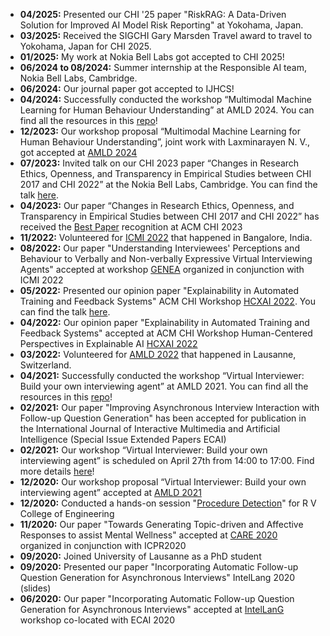 
- **04/2025:** Presented our CHI '25 paper "RiskRAG: A Data-Driven Solution for Improved AI Model Risk Reporting" at Yokohama, Japan.
- **03/2025:** Received the SIGCHI Gary Marsden Travel award to travel to Yokohama, Japan for CHI 2025.
- **01/2025:** My work at Nokia Bell Labs got accepted to CHI 2025!
- **06/2024 to 08/2024:** Summer internship at the Responsible AI team, Nokia Bell Labs, Cambridge.
- **06/2024:** Our journal paper got accepted to IJHCS!
- **04/2024:** Successfully conducted the workshop “Multimodal Machine Learning for Human Behaviour Understanding” at AMLD 2024. You can find all the resources in this [repo](https://github.com/Laxminarayen/AMLD-24)!
- **12/2023:** Our workshop proposal “Multimodal Machine Learning for Human Behaviour Understanding”, joint work with Laxminarayen N. V., got accepted at [AMLD 2024](https://appliedmldays.org/events/amld-epfl-2024)
- **07/2023:** Invited talk on our CHI 2023 paper “Changes in Research Ethics, Openness, and Transparency in Empirical Studies between CHI 2017 and CHI 2022” at the Nokia Bell Labs, Cambridge. You can find the talk [here](http.social-dynamics.net/seminars.html).
- **04/2023:** Our paper “Changes in Research Ethics, Openness, and Transparency in Empirical Studies between CHI 2017 and CHI 2022” has received the [Best Paper](https://programs.sigchi.org/chi/2023/awards/best-papers) recognition at ACM CHI 2023
- **11/2022:** Volunteered for [ICMI 2022](https://icmi.acm.org/2022/) that happened in Bangalore, India.
- **08/2022:** Our paper "Understanding Interviewees' Perceptions and Behaviour to Verbally and Non-verbally Expressive Virtual Interviewing Agents" accepted at workshop [GENEA](https://genea-workshop.github.io/2022/workshop/) organized in conjunction with ICMI 2022
- **05/2022:** Presented our opinion paper "Explainability in Automated Training and Feedback Systems" ACM CHI Workshop [HCXAI 2022](https://hcxai.jimdosite.com/). You can find the talk [here](https://youtu.be/E62dlroRqhw?t=464).
- **04/2022:** Our opinion paper "Explainability in Automated Training and Feedback Systems" accepted at ACM CHI Workshop Human-Centered Perspectives in Explainable AI [HCXAI 2022](https://hcxai.jimdosite.com/)
- **03/2022:** Volunteered for [AMLD 2022](https://appliedmldays.org/events/amld-epfl-2022) that happened in Lausanne, Switzerland.
- **04/2021:** Successfully conducted the workshop “Virtual Interviewer: Build your own interviewing agent” at AMLD 2021. You can find all the resources in this [repo](https://github.com/poorao/virtual-interviewer-AMLD2021)!
- **02/2021:** Our paper "Improving Asynchronous Interview Interaction with Follow-up Question Generation" has been accepted for publication in the International Journal of Interactive Multimedia and Artificial Intelligence (Special Issue Extended Papers ECAI)
- **02/2021:** Our workshop “Virtual Interviewer: Build your own interviewing agent” is scheduled on April 27th from 14:00 to 17:00. Find more details [here](https://appliedmldays.org/events/amld-epfl-2021/workshops/virtual-interviewer-build-your-own-interviewing-agent)!
- **12/2020:** Our workshop proposal “Virtual Interviewer: Build your own interviewing agent” accepted at [AMLD 2021](https://appliedmldays.org/events/amld-epfl-2021)
- **12/2020:** Conducted a hands-on session "[Procedure Detection](https://github.com/poorao/procedure-detection-hands-on)" for R V College of Engineering
- **11/2020:** Our paper "Towards Generating Topic-driven and Affective Responses to assist Mental Wellness" accepted at [CARE 2020](http://phuselab.di.unimi.it/CARE2020/) organized in conjunction with ICPR2020
- **09/2020:** Joined University of Lausanne as a PhD student
- **09/2020:** Presented our paper "Incorporating Automatic Follow-up Question Generation for Asynchronous Interviews" IntelLang 2020 (slides)
- **06/2020:** Our paper "Incorporating Automatic Follow-up Question Generation for Asynchronous Interviews" accepted at [IntelLanG](https://intellang.github.io/) workshop co-located with ECAI 2020